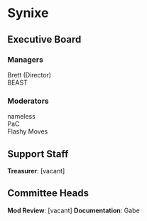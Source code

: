 # Synixe

## Executive Board

### Managers

Brett (Director)  
BEAST

### Moderators

nameless  
PaC  
Flashy Moves

## Support Staff

**Treasurer**: \[vacant\]

## Committee Heads

**Mod Review**: \[vacant\]
**Documentation**: Gabe
